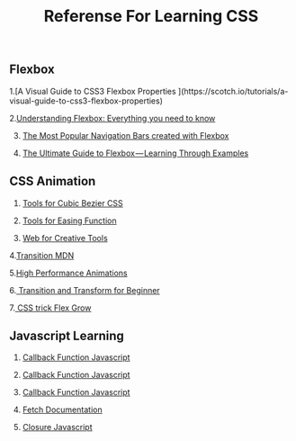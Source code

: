 <br>
<h1 align="center">
Referense For Learning CSS
</h1>

<br>
<h2 align="left">
Flexbox
</h2>
1.[A Visual Guide to CSS3 Flexbox Properties ](https://scotch.io/tutorials/a-visual-guide-to-css3-flexbox-properties)

2.[Understanding Flexbox: Everything you need to know ](https://medium.freecodecamp.org/understanding-flexbox-everything-you-need-to-know-b4013d4dc9af)

3. [The Most Popular Navigation Bars created with Flexbox](https://medium.com/flexbox-and-grids/the-most-popular-navigation-bars-created-with-flexbox-6c0f59f55686)

4. [The Ultimate Guide to Flexbox — Learning Through Examples](https://medium.freecodecamp.org/the-ultimate-guide-to-flexbox-learning-through-examples-8c90248d4676)

<h2 align="left">
CSS Animation
</h2>

1. [Tools for Cubic Bezier CSS](http://cubic-bezier.com)

2. [Tools for Easing Function](http://easings.net/)

3. [Web for Creative Tools](https://matthewlein.com/)

4.[Transition MDN](https://developer.mozilla.org/en-US/docs/Web/CSS/CSS_Transitions/Using_CSS_transitions)

5.[High Performance Animations](https://www.html5rocks.com/en/tutorials/speed/high-performance-animations/)

6.[ Transition and Transform for Beginner ](https://robots.thoughtbot.com/transitions-and-transforms)

7.[ CSS trick Flex Grow](https://css-tricks.com/flex-grow-is-weird/)

<h2 align="left">
Javascript Learning 
</h2>

1.  [Callback Function Javascript](https://blog.framework.id/memahami-callback-untuk-memprogram-asynchronous-di-javascript-a36029d4ebf8)

2.  [Callback Function Javascript](http://adaptivepath.org/ideas/ajax-new-approach-web-applications/)

4.  [Callback Function Javascript](https://blog.framework.id/memahami-callback-untuk-memprogram-asynchronous-di-javascript-a36029d4ebf8)

5.  [Fetch Documentation](https://developer.mozilla.org/en-US/docs/Web/API/WindowOrWorkerGlobalScope/fetch)


6.  [Closure Javascript](http://ambercat.rahmanda.net/code/2016/12/31/closure-javascript.html)

